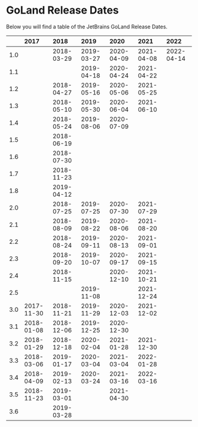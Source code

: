 # GoLand Release Dates
Below you will find a table of the JetBrains GoLand Release Dates.

|     | 2017       | 2018       | 2019       | 2020       | 2021       | 2022       |
|----:|:-----------|:-----------|:-----------|:-----------|:-----------|:-----------|
| 1.0 |            | 2018-03-29 | 2019-03-27 | 2020-04-09 | 2021-04-08 | 2022-04-14 |
| 1.1 |            |            | 2019-04-18 | 2020-04-24 | 2021-04-22 |            |
| 1.2 |            | 2018-04-27 | 2019-05-16 | 2020-05-06 | 2021-05-25 |            |
| 1.3 |            | 2018-05-10 | 2019-05-30 | 2020-06-04 | 2021-06-10 |            |
| 1.4 |            | 2018-05-24 | 2019-08-06 | 2020-07-09 |            |            |
| 1.5 |            | 2018-06-19 |            |            |            |            |
| 1.6 |            | 2018-07-30 |            |            |            |            |
| 1.7 |            | 2018-11-23 |            |            |            |            |
| 1.8 |            | 2019-04-12 |            |            |            |            |
| 2.0 |            | 2018-07-25 | 2019-07-25 | 2020-07-30 | 2021-07-29 |            |
| 2.1 |            | 2018-08-09 | 2019-08-22 | 2020-08-06 | 2021-08-20 |            |
| 2.2 |            | 2018-08-24 | 2019-09-11 | 2020-08-13 | 2021-09-01 |            |
| 2.3 |            | 2018-09-20 | 2019-10-07 | 2020-09-17 | 2021-09-15 |            |
| 2.4 |            | 2018-11-15 |            | 2020-12-10 | 2021-10-21 |            |
| 2.5 |            |            | 2019-11-08 |            | 2021-12-24 |            |
| 3.0 | 2017-11-30 | 2018-11-21 | 2019-11-29 | 2020-12-03 | 2021-12-02 |            |
| 3.1 | 2018-01-08 | 2018-12-06 | 2019-12-25 | 2020-12-30 |            |            |
| 3.2 | 2018-01-29 | 2018-12-18 | 2020-02-04 | 2021-01-28 | 2021-12-30 |            |
| 3.3 | 2018-03-06 | 2019-01-17 | 2020-03-04 | 2021-03-04 | 2022-01-28 |            |
| 3.4 | 2018-04-09 | 2019-02-13 | 2020-03-24 | 2021-03-16 | 2022-03-16 |            |
| 3.5 | 2018-11-23 | 2019-03-01 |            | 2021-04-30 |            |            |
| 3.6 |            | 2019-03-28 |            |            |            |            |